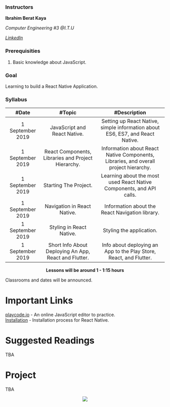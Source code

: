 ### Instructors

**Ibrahim Berat Kaya**

*Computer Engineering #3 @I.T.U*

[*LinkedIn*](https://www.linkedin.com/in/ibrahim-berat-kaya-0510b6193/)


### Prerequisities
1. Basic knowledge about JavaScript.

### Goal

Learning to build a React Native Application.

### Syllabus

|  #Date |  #Topic  | #Description  |
| :------------: | :------------: | :------------: |
| 1 September 2019 | JavaScript and React Native. | Setting up React Native, simple information about ES6, ES7, and React Native. |
| 1 September 2019  | React Components, Libraries and Project Hierarchy.  | Information about React Native Components, Libraries, and overall project hierarchy.   |
| 1 September 2019  |  Starting The Project.  | Learning about the most used React Native Components, and API calls.   |
| 1 September 2019  |  Navigation in React Native.  | Information about the React Navigation library.  |
| 1 September 2019  |  Styling in React Native.  | Styling the application.  |
| 1 September 2019  |  Short Info About Deploying An App, React and Flutter. |  Info about deploying an App to the Play Store, React, and Flutter.  |


<p align="center"><b>Lessons will be around 1 - 1:15 hours</b></p>

Classrooms and dates will be announced.

# Important Links

[playcode.io](https://playcode.io/online-javascript-editor) - An online JavaScript editor to practice. 
<br/>
[Installation](https://facebook.github.io/react-native/docs/getting-started) - Installation process for React Native. 

# Suggested Readings

TBA

# Project
TBA


<p align="center">
  <a href="//ituacm.com" target="_blank">
    <img src="https://ituacm.com/wp-content/uploads/2017/08/itu-logo.png">
  </a>
</p>
